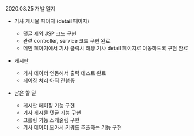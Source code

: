 2020.08.25 개발 일지 

- 기사 게시물 페이지 (detail 페이지)
    - 댓글 제외 JSP 코드 구현 
    - 관련 controller, service 코드 구현 완료 
    - 메인 페이지에서 기사 클릭시 해당 기사 detail 페이지로 이동하도록 구현 완료 
    
- 게시판 
    - 기사 데이터 연동해서 출력 테스트 완료 
    - 페이징 처리 아직 진행중 

- 남은 할 일 
    - 게시판 페이징 기능 구현 
    - 기사 게시물 댓글 기능 구현 
    - 크롤링 기능 스케줄링 구현 
    - 기사 데이터 모아서 키워드 추출하는 기능 구현 